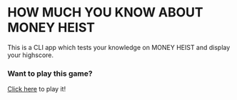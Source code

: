 # HOW MUCH YOU KNOW ABOUT MONEY HEIST
This is a CLI app which tests your knowledge on MONEY HEIST and display your highscore.

### Want to play this game?
[Click here](https://replit.com/@60ankita/Final-shotMark-2?embed=true#index.js) to play it!